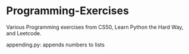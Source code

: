 # Programming-Exercises

Various Programming exercises from CS50, Learn Python the Hard Way, and Leetcode.

appending.py: appends numbers to lists

